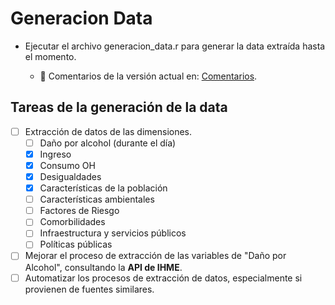 
# Generacion Data

- Ejecutar el archivo generacion_data.r para generar la data extraída hasta el momento.

  - 🎯 Comentarios de la versión actual en: [Comentarios](Comentarios.md). 

## Tareas de la generación de la data

- [ ] Extracción de datos de las dimensiones.
  - [ ] Daño por alcohol (durante el día)
  - [x] Ingreso
  - [x] Consumo OH
  - [x] Desigualdades
  - [x] Características de la población
  - [ ] Características ambientales
  - [ ] Factores de Riesgo
  - [ ] Comorbilidades
  - [ ] Infraestructura y servicios públicos
  - [ ] Políticas públicas
- [ ] Mejorar el proceso de extracción de las variables de "Daño por Alcohol", consultando la **API de IHME**.
- [ ] Automatizar los procesos de extracción de datos, especialmente si provienen de fuentes similares.
